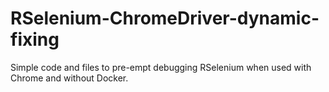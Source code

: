 # RSelenium-ChromeDriver-dynamic-fixing
Simple code and files to pre-empt debugging  RSelenium when used with Chrome and without Docker.
